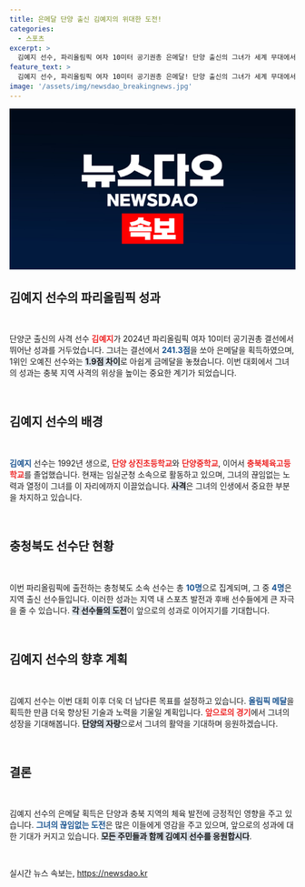 ```yaml
---
title: 은메달 단양 출신 김예지의 위대한 도전!
categories:
  - 스포츠
excerpt: >
  김예지 선수, 파리올림픽 여자 10미터 공기권총 은메달! 단양 출신의 그녀가 세계 무대에서 빛나는 순간을 놓치지 마세요!
feature_text: >
  김예지 선수, 파리올림픽 여자 10미터 공기권총 은메달! 단양 출신의 그녀가 세계 무대에서 빛나는 순간을 놓치지 마세요!
image: '/assets/img/newsdao_breakingnews.jpg'
---
```


<p><img src="/assets/img/newsdao_breakingnews.jpg" alt="ranknews 속보" /></p>

<h2 data-ke-size="size26">김예지 선수의 파리올림픽 성과</h2>

<p data-ke-size="size16">&nbsp;</p>

<p data-ke-size="size16">단양군 출신의 사격 선수 <b><span style="color: #ee2323;">김예지</span></b>가 2024년 파리올림픽 여자 10미터 공기권총 결선에서 뛰어난 성과를 거두었습니다. 그녀는 결선에서 <b><span style="color: #1a5490;">241.3점</span></b>을 쏘아 은메달을 획득하였으며, 1위인 오예진 선수와는 <b><span style="background-color: #21538527;">1.9점 차이</span></b>로 아쉽게 금메달을 놓쳤습니다. 이번 대회에서 그녀의 성과는 충북 지역 사격의 위상을 높이는 중요한 계기가 되었습니다.</p>

<p data-ke-size="size16">&nbsp;</p>

<h2 data-ke-size="size26">김예지 선수의 배경</h2>

<p data-ke-size="size16">&nbsp;</p>

<p data-ke-size="size16"><b><span style="color: #1a5490;">김예지</span></b> 선수는 1992년 생으로, <b><span style="color: #ee2323;">단양 상진초등학교</span></b>와 <b><span style="color: #ee2323;">단양중학교</span></b>, 이어서 <b><span style="color: #ee2323;">충북체육고등학교</span></b>를 졸업했습니다. 현재는 임실군청 소속으로 활동하고 있으며, 그녀의 끊임없는 노력과 열정이 그녀를 이 자리에까지 이끌었습니다. <b><span style="background-color: #21538527;">사격</span></b>은 그녀의 인생에서 중요한 부분을 차지하고 있습니다.</p>

<p data-ke-size="size16">&nbsp;</p>

<h2 data-ke-size="size26">충청북도 선수단 현황</h2>

<p data-ke-size="size16">&nbsp;</p>

<p data-ke-size="size16">이번 파리올림픽에 출전하는 충청북도 소속 선수는 총 <b><span style="color: #1a5490;">10명</span></b>으로 집계되며, 그 중 <b><span style="color: #1a5490;">4명</span></b>은 지역 출신 선수들입니다. 이러한 성과는 지역 내 스포츠 발전과 후배 선수들에게 큰 자극을 줄 수 있습니다. <b><span style="background-color: #21538527;">각 선수들의 도전</span></b>이 앞으로의 성과로 이어지기를 기대합니다.</p>

<p data-ke-size="size16">&nbsp;</p>

<h2 data-ke-size="size26">김예지 선수의 향후 계획</h2>

<p data-ke-size="size16">&nbsp;</p>

<p data-ke-size="size16">김예지 선수는 이번 대회 이후 더욱 더 남다른 목표를 설정하고 있습니다. <b><span style="color: #1a5490;">올림픽 메달</span></b>을 획득한 만큼 더욱 향상된 기술과 노력을 기울일 계획입니다. <b><span style="color: #ee2323;">앞으로의 경기</span></b>에서 그녀의 성장을 기대해봅니다. <b><span style="background-color: #21538527;">단양의 자랑</span></b>으로서 그녀의 활약을 기대하며 응원하겠습니다.</p>

<p data-ke-size="size16">&nbsp;</p>

<h2 data-ke-size="size26">결론</h2>

<p data-ke-size="size16">&nbsp;</p>

<p data-ke-size="size16">김예지 선수의 은메달 획득은 단양과 충북 지역의 체육 발전에 긍정적인 영향을 주고 있습니다. <b><span style="color: #1a5490;">그녀의 끊임없는 도전</span></b>은 많은 이들에게 영감을 주고 있으며, 앞으로의 성과에 대한 기대가 커지고 있습니다. <b><span style="background-color: #21538527;">모든 주민들과 함께 김예지 선수를 응원합시다</span></b>.</p>

<p data-ke-size="size16">&nbsp;</p>
실시간 뉴스 속보는, <a href="https://newsdao.kr" rel="dofollow">https://newsdao.kr</a>


